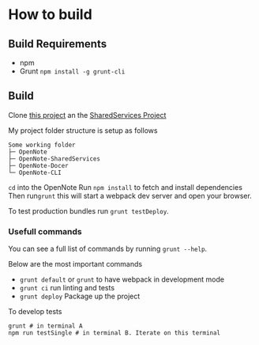 # How to build
## Build Requirements
- npm
- Grunt `npm install -g grunt-cli`

## Build
Clone [this project](https://github.com/FoxUSA/OpenNote) an the [SharedServices Project](https://github.com/FoxUSA/OpenNoteService-PHP)

My project folder structure is setup as follows
```
Some working folder
├─ OpenNote
├─ OpenNote-SharedServices
├─ OpenNote-Docer
└─ OpenNote-CLI
```


`cd` into the OpenNote
Run `npm install` to fetch and install dependencies
Then run`grunt` this will start a webpack dev server and open your browser.

To test production bundles run `grunt testDeploy`.


### Usefull commands
You can see a full list of commands by running `grunt --help`.

Below are the most important commands
- `grunt default` or `grunt` to have webpack in development mode
- `grunt ci` run linting and tests
- `grunt deploy` Package up the project


To develop tests
```
grunt # in terminal A
npm run testSingle # in terminal B. Iterate on this terminal
```
